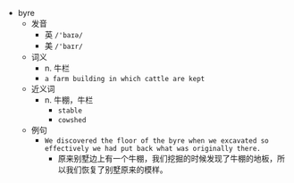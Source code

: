 - byre
  - 发音
    - 英 `/'baɪə/`
    - 美 `/'baɪr/`
  - 词义
    - n. 牛栏
    - `a farm building in which cattle are kept`
  - 近义词
    - n. 牛棚，牛栏
      - `stable`
      - `cowshed`
  - 例句
    - `We discovered the floor of the byre when we excavated so effectively we had put back what was originally there.`
      - 原来别墅边上有一个牛棚，我们挖掘的时候发现了牛棚的地板，所以我们恢复了别墅原来的模样。

